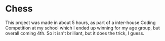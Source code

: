 # Chess
This project was made in about 5 hours, as part of a inter-house Coding Competition at my school which I ended up winning for my age group, but overall coming 4th. So it isn't brilliant, but it does the trick, I guess.
